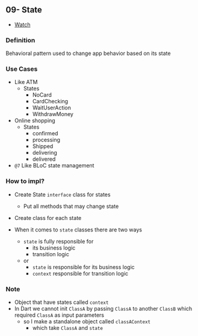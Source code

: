 ## 09- State

- [Watch](https://www.youtube.com/watch?v=MdB6zKDeb44&list=PLsV97AQt78NTrqUAZM562JbR3ljX19JFR&index=9)

### Definition

Behavioral pattern used to change app behavior based on its state

### Use Cases

- Like ATM
  - States
    - NoCard
    - CardChecking
    - WaitUserAction
    - WithdrawMoney
- Online shopping
  - States
    - confirmed
    - processing
    - Shipped
    - delivering
    - delivered
- `@7` Like BLoC state management

### How to impl?

- Create State `interface` class for states
  - Put all methods that may change state
- Create class for each state

- When it comes to `state` classes there are two ways
  - `state` is fully responsible for
    - its business logic
    - transition logic
  - or
    - `state` is responsible for its business logic
    - `context` responsible for transition logic

### Note

- Object that have states called `context`
- In Dart we cannot init `ClassA` by passing `ClassA` to another `ClassB` which required `ClassA` as input parameters
  - so I make a standalone object called `classAContext`
    - which take `ClassA` and `state`
